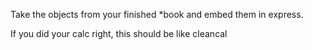 Take the objects from your finished *book and embed them in express.  

If you did your calc right, this should be like cleancal 